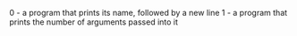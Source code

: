 0 - a program that prints its name, followed by a new line
1 -  a program that prints the number of arguments passed into it
